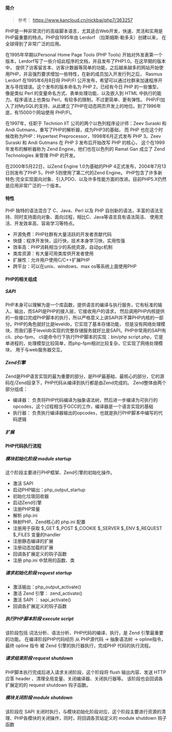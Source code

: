 #### 简介

> 参考： https://www.kancloud.cn/nickbai/php7/363257

PHP是一种非常流行的高级脚本语言，尤其适合Web开发，快速、灵活和实用是PHP最重要的特点。PHP自1995年由 Lerdorf （拉斯姆斯·勒多夫）创建以来，
在全球得到了非常广泛的应用。

在1995年早期以Personal Home Page Tools (PHP Tools) 开始对外发表第一个版本，Lerdorf写了一些介绍此程序的文档，并且发布了PHP1.0。在这早期的版本中，
提供了访客留言本、访客计数器等简单的功能，之后越来越多的网站开始使用PHP，并且强烈要求增加一些特性，在新的成员加入开发行列之后，
Rasmus Lerdorf 在1995年6月8日将 PHP/FI 公开发布，希望可以通过社群来加速程序开发与寻找错误。这个发布的版本命名为 PHP 2，已经有今日 PHP 的一些雏型，
像是类似 Perl 的变量命名方式、表单处理功能、以及嵌入到 HTML 中执行的能力。程序语法上也类似 Perl，有较多的限制，不过更简单、更有弹性。
PHP/FI加入了对MySQL的支持，从此建立了PHP在动态网页开发上的地位。到了1996年底，有15000个网站使用 PHP/FI。

在1997年，任职于 Technion IIT 公司的两个以色列程序设计师：Zeev Suraski 和 Andi Gutmans，重写了PHP的解析器，成为PHP3的基础，
而 PHP 也在这个时候改称为PHP：Hypertext Preprocessor，1998年6月正式发布 PHP 3。Zeev Suraski 和 Andi Gutmans 在 PHP 3 发布后开始改写 PHP 的核心，
这个在1999年发布的解析器称为 Zend Engine，他们也在以色列的 Ramat Gan 成立了 Zend Technologies 来管理 PHP 的开发。

在2000年5月22日，以Zend Engine 1.0为基础的PHP 4正式发布，2004年7月13日则发布了PHP 5，PHP 5则使用了第二代的Zend Engine。
PHP包含了许多新特色:完全实现面向对象、引入PDO、以及许多性能方面的改进。目前PHP5.X仍然是应用非常广泛的一个版本。

#### 特性

PHP 独特的语法混合了 C、Java、Perl 以及 PHP 自创新的语法，丰富的语法支持、同时支持面向对象、面向过程，相比C、Java等语言具有语法简洁、
使用灵活、开发效率高、容易学习等特点。

* 开源免费：PHP社群有大量活跃的开发者贡献代码
* 快捷：程序开发快，运行快，技术本身学习快，实用性强
* 效率高：PHP消耗相当少的系统资源，自动gc机制
* 类库资源：有大量可用类库供开发者使用
* 扩展性：允许用户使用C/C++扩展PHP
* 跨平台：可以在unix、windows、max os等系统上面使用PHP

#### PHP的相关组成

##### SAPI

PHP本身可以理解为是一个库函数，提供语言的编译与执行服务，它有标准的输入、输出，而SAPI是PHP的接入层，它接收用户的请求，
然后调用PHP内核提供的一些接口完成PHP脚本的执行，所以严格意义上讲SAPI并不算PHP内核的一部分。PHP的角色就好比是leveldb，它实现了基本存储功能，
但是没有网络处理模块，而我们基于leveldb实现的完整存储服务就好比是SAPI。PHP中常用的SAPI有cli、php-fpm，
cli是命令行下执行PHP脚本的实现：bin/php script.php，它是单进程的，处理模型比较简单，而php-fpm相对比较复杂，它实现了网络处理模块，
用于与web服务器交互。

##### Zend引擎

Zend是PHP语言实现的最为重要的部分，是PHP最基础、最核心的部分，它的源码在/Zend目录下，PHP代码从编译到执行都是由Zend完成的。
Zend整体由两个部分组成：

* 编译器： 负责将PHP代码编译为抽象语法树，然后进一步编译为可执行的opcodes，这个过程相当于GCC的工作，编译器是一个语言实现的基础
* 执行器： 负责执行编译器输出的opcodes，也就是执行PHP脚本中编写的代码逻辑

##### 扩展

#### PHP代码执行流程

##### 模块初始化阶段 module startup

这个阶段主要进行PHP框架、Zend引擎的初始化操作。

* 激活 SAPI
* 启动PHP输出：php_output_startup
* 初始化垃圾回收器
* 启动Zend引擎 
* 注册PHP常量
* 解析 php.ini
* 映射PHP、Zend核心的 php.ini 配置
* 注册用于获取 $_GET $_POST $_COOKIE $_SERVER $_ENV $_REQUEST $_FILES 变量的handler
* 注册静态编译的扩展
* 注册动态加载的扩展
* 回调各扩展定义的钩子函数
* 注册 php.ini 中禁用的函数、类


##### 请求初始化阶段 request startup

* 激活输出：php_output_activate()
* 激活 Zend 引擎： zend_activate()
* 激活 SAPI ： sapi_activate()
* 回调各扩展定义的钩子函数

##### 执行PHP脚本阶段 execute script

该阶段包括 词法分析、语法分析、PHP代码的编译、执行，是 Zend 引擎最重要的功能。
在编译阶段PHP代码经历 从 PHP源代码 -> 抽象语法树 -> opline指令，最终 opline 指令 被 Zend 引擎的执行器执行，完成PHP 代码的执行流程。

##### 请求结束阶段 request shutdown

PHP脚本执行完成后进入请求关闭阶段，这个阶段将 flush 输出内容、发送 HTTP 应答 header 、清理全局变量、关闭编译器、关闭执行器等。
该阶段也会回调各扩展定的的 request shutdown 钩子函数。

##### 模块关闭阶段 module shutdown

该阶段在 SAPI 关闭时执行，与模块初始化阶段对应，这个阶段主要进行资源的清理、PHP各模块的关闭操作，同时，将回调各货站定义的 module shutdown 钩子函数

